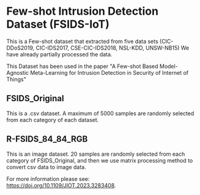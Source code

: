# Few-shot Intrusion Detection Dataset (FSIDS-IoT)
This is a Few-shot dataset that extracted from five data sets (CIC-DDoS2019, CIC-IDS2017, CSE-CIC-IDS2018, NSL-KDD, UNSW-NB15)
We have already partially processed the data.

This Dataset has been used in the paper "A Few-shot Based Model-Agnostic Meta-Learning for Intrusion Detection in Security of Internet of Things"

## FSIDS_Original
This is a .csv dataset. A maximum of 5000 samples are randomly selected from each category of each dataset.

## R-FSIDS_84_84_RGB
This is an image dataset. 20 samples are randomly selected from each category of FSIDS_Original, and then we use matrix processing method to convert csv data to image data.

For more information please see: https://doi.org/10.1109/JIOT.2023.3283408.
